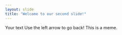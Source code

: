 ```yaml
---
layout: slide
title: "Welcome to our second slide!"
---
```

Your text
Use the left arrow to go back!
This is a meme.
